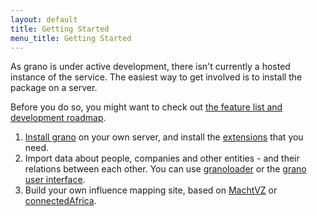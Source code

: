 ```yaml
---
layout: default
title: Getting Started
menu_title: Getting Started
---
```


As grano is under active development, there isn't currently a hosted instance of the service. The easiest way to get involved is to install the package on a server.

Before you do so, you might want to check out [the feature list and development roadmap](/about/features).

1. [Install grano](/docs/install) on your own server, and install the  [extensions](/extensions) that you need.
2. Import data about people, companies and other entities - and their relations between each other. You can use [granoloader](http://github.com/granoproject/granoloader) or the [grano user interface](http://github.com/granoproject/grano-ui).
3. Build your own influence mapping site, based on [MachtVZ](http://github.com/pudo/kompromatron) or [connectedAfrica](http://github.com/CodeForAfrica/connectedAfrica).
